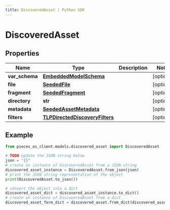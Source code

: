 ```yaml
---
title: DiscoveredAsset | Python SDK
---
```


# DiscoveredAsset



## Properties

Name | Type | Description | Notes
------------ | ------------- | ------------- | -------------
**var_schema** | [**EmbeddedModelSchema**](EmbeddedModelSchema) |  | [optional] 
**file** | [**SeededFile**](SeededFile) |  | [optional] 
**fragment** | [**SeededFragment**](SeededFragment) |  | [optional] 
**directory** | **str** |  | [optional] 
**metadata** | [**SeededAssetMetadata**](SeededAssetMetadata) |  | [optional] 
**filters** | [**TLPDirectedDiscoveryFilters**](TLPDirectedDiscoveryFilters) |  | [optional] 

## Example

```python
from pieces_os_client.models.discovered_asset import DiscoveredAsset

# TODO update the JSON string below
json = "{}"
# create an instance of DiscoveredAsset from a JSON string
discovered_asset_instance = DiscoveredAsset.from_json(json)
# print the JSON string representation of the object
print(DiscoveredAsset.to_json())

# convert the object into a dict
discovered_asset_dict = discovered_asset_instance.to_dict()
# create an instance of DiscoveredAsset from a dict
discovered_asset_form_dict = discovered_asset.from_dict(discovered_asset_dict)
```


